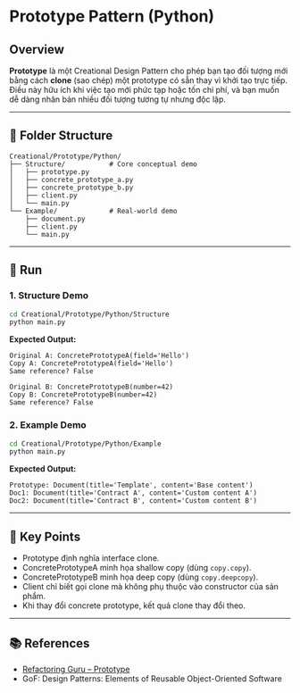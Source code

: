 # Prototype Pattern (Python)

## Overview
**Prototype** là một Creational Design Pattern cho phép bạn tạo đối tượng mới bằng cách **clone** (sao chép) một prototype có sẵn thay vì khởi tạo trực tiếp.  
Điều này hữu ích khi việc tạo mới phức tạp hoặc tốn chi phí, và bạn muốn dễ dàng nhân bản nhiều đối tượng tương tự nhưng độc lập.

---

## 📁 Folder Structure
```
Creational/Prototype/Python/
├── Structure/           # Core conceptual demo
│   ├── prototype.py
│   ├── concrete_prototype_a.py
│   ├── concrete_prototype_b.py
│   ├── client.py
│   └── main.py
└── Example/             # Real-world demo
    ├── document.py
    ├── client.py
    └── main.py
```

---

## 🚀 Run

### 1. Structure Demo
```bash
cd Creational/Prototype/Python/Structure
python main.py
```
**Expected Output:**
```
Original A: ConcretePrototypeA(field='Hello')
Copy A: ConcretePrototypeA(field='Hello')
Same reference? False

Original B: ConcretePrototypeB(number=42)
Copy B: ConcretePrototypeB(number=42)
Same reference? False
```

### 2. Example Demo
```bash
cd Creational/Prototype/Python/Example
python main.py
```
**Expected Output:**
```
Prototype: Document(title='Template', content='Base content')
Doc1: Document(title='Contract A', content='Custom content A')
Doc2: Document(title='Contract B', content='Custom content B')
```

---

## 🎯 Key Points

- Prototype định nghĩa interface clone.
- ConcretePrototypeA minh họa shallow copy (dùng `copy.copy`).
- ConcretePrototypeB minh họa deep copy (dùng `copy.deepcopy`).
- Client chỉ biết gọi clone mà không phụ thuộc vào constructor của sản phẩm.
- Khi thay đổi concrete prototype, kết quả clone thay đổi theo.

---

## 📚 References

- [Refactoring Guru – Prototype](https://refactoring.guru/design-patterns/prototype)
- GoF: Design Patterns: Elements of Reusable Object-Oriented Software